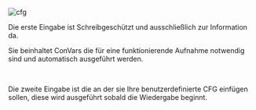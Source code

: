 ![cfg](docs/movie/cfg-options.png)

Die erste Eingabe ist Schreibgeschützt und ausschließlich zur Information da.

Sie beinhaltet ConVars die für eine funktionierende Aufnahme notwendig sind und automatisch ausgeführt werden.

<br />

Die zweite Eingabe ist die an der sie Ihre benutzerdefinierte CFG einfügen sollen, diese wird ausgeführt sobald die Wiedergabe beginnt.